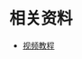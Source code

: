 # 相关资料

- [视频教程](https://www.bilibili.com/video/BV1Sy4y1C7ha?spm_id_from=333.999.0.0&vd_source=be746efb77e979ca275e4f65f2d8cda3)





